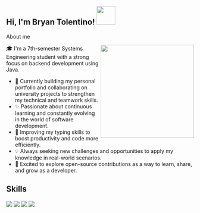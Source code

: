 <h2> Hi, I'm Bryan Tolentino! <img src="https://github.com/7oSkaaa/7oSkaaa/blob/main/Images/about_me.gif?raw=true" width ="50px"></h2>

 About me

<picture> <img align="right" src="https://github.com/7oSkaaa/7oSkaaa/blob/main/Images/Right_Side.gif?raw=true" width = 250px></picture>

🎓 I'm a 7th-semester Systems Engineering student with a strong focus on backend development using Java.

- 🔧 Currently building my personal portfolio and collaborating on university projects to strengthen my technical and teamwork skills.
- ✨ Passionate about continuous learning and constantly evolving in the world of software development.
- 🌱 Improving my typing skills to boost productivity and code more efficiently.
- 💡 Always seeking new challenges and opportunities to apply my knowledge in real-world scenarios.
- 🤝 Excited to explore open-source contributions as a way to learn, share, and grow as a developer.

 ## Skills 

<h4>  </h4>
<span> 
  <img src="https://img.shields.io/badge/HTML5-E34F26?style=for-the-badge&logo=html5&logoColor=white">
  <img src="https://img.shields.io/badge/CSS3-1572B6?style=for-the-badge&logo=css3&logoColor=white">
  <img src="https://img.shields.io/badge/JavaScript-F7DF1E?style=for-the-badge&logo=javascript&logoColor=black">
  <img src="https://img.shields.io/badge/Java-ED8B00?style=for-the-badge&logo=java&logoColor=white">
</span>



<!--
**Bryxxnnbrok/Bryxxnnbrok** is a ✨ _special_ ✨ repository because its `README.md` (this file) appears on your GitHub profile.

Here are some ideas to get you started:

- 🔭 I’m currently working on ...
- 🌱 I’m currently learning ...
- 👯 I’m looking to collaborate on ...
- 🤔 I’m looking for help with ...
- 💬 Ask me about ...
- 📫 How to reach me: ...
- 😄 Pronouns: ...
- ⚡ Fun fact: ...
-->
